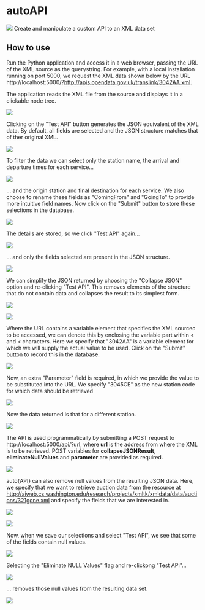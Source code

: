 # autoAPI
<kbd><img src="http://adrianmoore.net/autoAPI/images/01TitleBar.png"></kbd>
Create and manipulate a custom API to an XML data set

## How to use

Run the Python application and access it in a web browser, passing the URL of the XML source as the querystring.  For example, with a local installation running on port 5000, we request the XML data shown below by the URL http://localhost:5000/?http://apis.opendata.gov.uk/translink/3042AA.xml.

The application reads the XML file from the source and displays it in a clickable node tree.

<kbd><img src="http://adrianmoore.net/autoAPI/images/02ShowClickableTree.png"></kbd>

Clicking on the "Test API" button generates the JSON equivalent of the XML data.  By default, all fields are selected and the JSON structure matches that of ther original XML. 

<kbd><img src="http://adrianmoore.net/autoAPI/images/03FullJSONResult.png"></kbd>

To filter the data we can select only the station name, the arrival and departure times for each service...

<kbd><img src="http://adrianmoore.net/autoAPI/images/04ChooseFields1.png"></kbd>

... and the origin station and final destination for each service.  We also choose to rename these fields as "ComingFrom" and "GoingTo" to provide more intuitive field names.  Now click on the "Submit" button to store these selections in the database.

<kbd><img src="http://adrianmoore.net/autoAPI/images/05ChooseFields2.png"></kbd>

The details are stored, so we click "Test API" again...

<kbd><img src="http://adrianmoore.net/autoAPI/images/06TestAPI.png"></kbd>

... and only the fields selected are present in the JSON structure.

<kbd><img src="http://adrianmoore.net/autoAPI/images/07SelectedJSONResult.png"></kbd>

We can simplify the JSON returned by choosing the "Collapse JSON" option and re-clicking "Test API".  This removes elements of the structure that do not contain data and collapses the result to its simplest form.

<kbd><img src="http://adrianmoore.net/autoAPI/images/08SelectCollapseOption.png"></kbd>


<kbd><img src="http://adrianmoore.net/autoAPI/images/09CollapsedResult.png"></kbd>

Where the URL contains a variable element that specifies the XML sourcec to be accessed, we can denote this by enclosing the variable part within &lt; and &lt; characters.  Here we specify that "3042AA" is a variable element for which we will supply the actual value to be used.  Click on the "Submit" button to record this in the database.

<kbd><img src="http://adrianmoore.net/autoAPI/images/10Parameterise.png"></kbd>

Now, an extra "Parameter" field is required, in which we provide the value to be substituted into the URL.  We specify "3045CE" as the new station code for which data should be retrieved

<kbd><img src="http://adrianmoore.net/autoAPI/images/11SetParameter.png"></kbd>

Now the data returned is that for a different station.

<kbd><img src="http://adrianmoore.net/autoAPI/images/12DifferentResult.png"></kbd>

The API is used programmatically by submitting a POST request to http://localhost:5000/api/?url, where **url** is the address from where the XML is to be retrieved.  POST variables for **collapseJSONResult**, **eliminateNullValues** and **parameter**  are provided as required.

<kbd><img src="http://adrianmoore.net/autoAPI/images/13Postman.png"></kbd>

auto{API} can also remove null values from the resulting JSON data. Here, we specify that we want to retrieve auction data from the resource at http://aiweb.cs.washington.edu/research/projects/xmltk/xmldata/data/auctions/321gone.xml and specify the fields that we are interested in.

<kbd><img src="http://adrianmoore.net/autoAPI/images/14Auction1.png"></kbd>


<kbd><img src="http://adrianmoore.net/autoAPI/images/15Auction2.png"></kbd>

Now, when we save our selections and select "Test API", we see that some of the fields contain null values.

<kbd><img src="http://adrianmoore.net/autoAPI/images/16Auction3.png"></kbd>

Selecting the "Eliminate NULL Values" flag and re-clickong "Test API"...

<kbd><img src="http://adrianmoore.net/autoAPI/images/17Auction4.png"></kbd>

... removes those null values from the resulting data set.

<kbd><img src="http://adrianmoore.net/autoAPI/images/18Auction5.png"></kbd>
